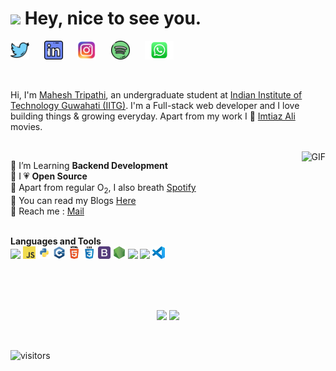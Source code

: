 <h1><img src="https://emojis.slackmojis.com/emojis/images/1531849430/4246/blob-sunglasses.gif?1531849430" width="30"/> Hey, nice to see you.</h1>
<p align="left">
<a href="https://twitter.com/Raeska000" target="_blank"><img height="30" src="https://raw.githubusercontent.com/Raeskaa/Raeskaa/main/Resources/png/twitter.png"></a>&nbsp;&nbsp;&nbsp;&nbsp;&nbsp;
<a href="https://www.linkedin.com/in/raeska/" target="_blank"><img height="30" src="https://raw.githubusercontent.com/Raeskaa/Raeskaa/main/Resources/png/linkedin.png"></a>&nbsp;&nbsp;&nbsp;&nbsp;&nbsp;
<a href="https://www.instagram.com/ricefarmii/" target="_blank"><img height="30" src="https://raw.githubusercontent.com/Raeskaa/Raeskaa/main/Resources/png/instagram.png"></a>&nbsp;&nbsp;&nbsp;&nbsp;&nbsp;
<a href="https://open.spotify.com/user/fomcwma43bk8q39jkrp90eu2k?si=483eb0b12b894eb9" target="_blank"><img height="30" src="https://raw.githubusercontent.com/Raeskaa/Raeskaa/main/Resources/png/spotify.png"></a>&nbsp;&nbsp;&nbsp;&nbsp;&nbsp;
<a href="https://wa.me/+919321108559" target="_blank"><img height="30" src="https://raw.githubusercontent.com/Raeskaa/Raeskaa/main/Resources/png/whatsapp.png"></a>&nbsp;&nbsp;&nbsp;&nbsp;&nbsp;
</p>
<br>

Hi, I'm [Mahesh Tripathi](#), an undergraduate student at [Indian Institute of Technology Guwahati (IITG)](https://www.iitg.ac.in/). I'm a Full-stack web developer and I love building things & growing everyday. Apart from my work I 💖 [Imtiaz Ali](https://raeskaa.github.io/Imtiaz-Ali-Day3/) movies.

<br>

<img align="right" alt="GIF" src="https://media.giphy.com/media/3ohzdKvLT1DxFxhZAI/giphy.gif" />
  
 🔭 I’m Learning  **Backend Development**    
 🦆 I 💗 **Open Source**      
 🥴 Apart from regular O<sub>2</sub>, I also breath [Spotify](https://open.spotify.com/user/fomcwma43bk8q39jkrp90eu2k)  
 👀 You can read my Blogs [Here](https://maheshtripathi.hashnode.dev/)  
 📮 Reach me : [Mail](mailto:t.mahesh@iitg.ac.in) </br>
 <br/>

**Languages and Tools**
<br>
<code><img height = "20" src = "https://raw.githubusercontent.com/get-icon/geticon/master/icons/jquery-icon.svg"></code>
<code><img height="20" src="https://raw.githubusercontent.com/github/explore/80688e429a7d4ef2fca1e82350fe8e3517d3494d/topics/javascript/javascript.png"></code>
<code><img height="20" src="https://raw.githubusercontent.com/github/explore/80688e429a7d4ef2fca1e82350fe8e3517d3494d/topics/python/python.png"></code>
<code><img height="20" src="https://raw.githubusercontent.com/github/explore/80688e429a7d4ef2fca1e82350fe8e3517d3494d/topics/cpp/cpp.png"></code>
<code><img height = "20" src = "https://raw.githubusercontent.com/github/explore/80688e429a7d4ef2fca1e82350fe8e3517d3494d/topics/html/html.png"></code>
<code><img height = "20" src = "https://raw.githubusercontent.com/github/explore/80688e429a7d4ef2fca1e82350fe8e3517d3494d/topics/css/css.png"></code>
<code><img height = "20" src = "https://raw.githubusercontent.com/github/explore/80688e429a7d4ef2fca1e82350fe8e3517d3494d/topics/bootstrap/bootstrap.png"></code>
<code><img height = "20" src = "https://raw.githubusercontent.com/github/explore/80688e429a7d4ef2fca1e82350fe8e3517d3494d/topics/nodejs/nodejs.png"></code>
<code><img height = "20" src = "https://raw.githubusercontent.com/get-icon/geticon/master/icons/mongodb-icon.svg"></code>
<code><img height = "20" src = "https://raw.githubusercontent.com/get-icon/geticon/master/icons/tailwindcss-icon.svg"></code>
<code><img height="20" src="https://raw.githubusercontent.com/github/explore/80688e429a7d4ef2fca1e82350fe8e3517d3494d/topics/visual-studio-code/visual-studio-code.png"></code>
<br/>
<br/>

<br/>
<br/>
<p align = "center">
  <img src = "https://github-readme-stats.vercel.app/api?username=Raeskaa&show_icons=true&theme=great-gatsby&hide_border" width = 400>
  <img src = "https://github-readme-streak-stats.herokuapp.com?user=Raeskaa&theme=dark&hide_border=true&date_format=M%20j%5B%2C%20Y%5D&currStreakLabel=D2DDD0" width = 400>
</p>
<br/>

![visitors](https://visitor-badge.laobi.icu/badge?page_id=Raeskaa.Raeskaa&000)
</div>
